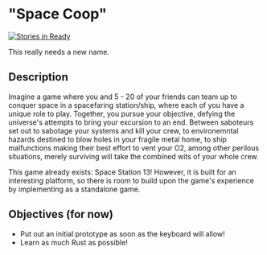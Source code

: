 # "Space Coop"
[![Stories in Ready](https://badge.waffle.io/acmcarther/space_coop.png?label=ready&title=Ready)](http://waffle.io/acmcarther/space_coop)

This really needs a new name.

## Description

Imagine a game where you and 5 - 20 of your friends can team up to conquer space in a spacefaring station/ship, where each of you have a unique role to play. Together, you pursue your objective, defying the universe's attempts to bring your excursion to an end. Between saboteurs set out to sabotage your systems and kill your crew, to environemntal hazards destined to blow holes in your fragile metal home, to ship malfunctions making their best effort to vent your O2, among other perilous situations, merely surviving will take the combined wits of your whole crew.

This game already exists: Space Station 13! However, it is built for an interesting platform, so there is room to build upon the game's experience by implementing as a standalone game.

## Objectives (for now)

- Put out an initial prototype as soon as the keyboard will allow!
- Learn as much Rust as possible!

